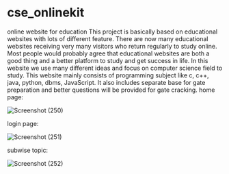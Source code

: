# cse_onlinekit
online website for education
This project is basically based on educational websites with lots of different feature.
There are now many educational websites receiving very many visitors who return regularly to 
study online. Most people would probably agree that educational websites are both a good thing and a better platform to study and get success in life.
In this website we use many different ideas and focus on computer science field to study.
This website mainly consists of programming subject like c, c++, java, python, dbms, JavaScript.
It also includes separate base for gate preparation and better questions will be provided for gate cracking.
home page:

![Screenshot (250)](https://user-images.githubusercontent.com/59762599/119366476-a310bc80-bcce-11eb-81cb-52e8840e535b.png)

login page:

![Screenshot (251)](https://user-images.githubusercontent.com/59762599/119366969-203c3180-bccf-11eb-9c6f-0c33a3bbb327.png)

subwise topic:

![Screenshot (252)](https://user-images.githubusercontent.com/59762599/119367378-83c65f00-bccf-11eb-9c00-4b708ca1d5c1.png)
